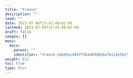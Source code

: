 ```yaml
---
title: "France"
description: ""
lead: ""
date: 2023-07-06T13:43:48+02:00
lastmod: 2023-07-06T13:43:48+02:00
draft: false
images: []
menu:
  docs:
    parent: ""
    identifier: "france-26bd5ecd947f1ba469d026a7b114e562"
weight: 812
toc: true
type: docs
---
```

